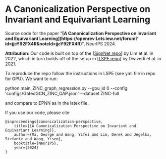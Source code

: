 # A Canonicalization Perspective on Invariant and Equivariant Learning

Source code for the paper "**[A Canonicalization Perspective on Invariant and Equivariant Learning](https://openrev Lets iew.net/forum?id=jjcY92FX4R&noteId=jjcY92FX4R)**", NeurIPS 2024.

**Attribution**: Our code is built on top of the [[SignNet repo](https://github.com/cptq/SignNet-BasisNet)] by Lim et al. in 2022, which in turn builds off of the setup in [[LSPE repo](https://github.com/vijaydwivedi75/gnn-lspe)] by Dwivedi et al. in 2021.

To reproduce the repo follow the instructions in LSPE (see yml file in repo for GPU).
We want to run:

 python main_ZINC_graph_regression.py --gpu_id 0 --config 'configs/GatedGCN_ZINC_OAP.json' --dataset ZINC-full

and compare to EPNN as in the latex file.



If you use our code, please cite

```
@inproceedings{canonicalization-perspective,
    title={{A Canonicalization Perspective on Invariant and Equivariant Learning}},
    author={Ma, George and Wang, Yifei and Lim, Derek and Jegelka, Stefanie and Wang, Yisen},
    booktitle={NeurIPS},
    year={2024}
}
```
